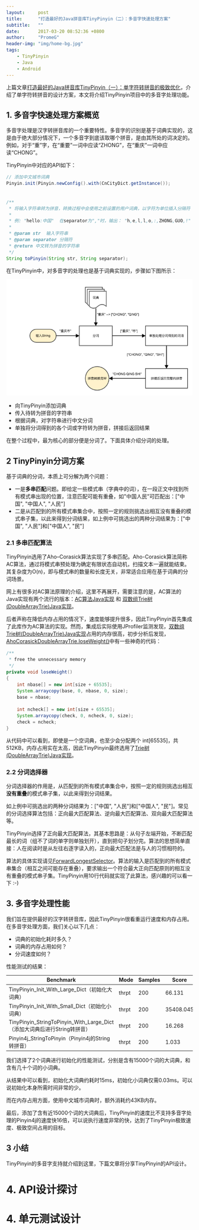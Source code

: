 ```yaml
---
layout:     post
title:      "打造最好的Java拼音库TinyPinyin（二）：多音字快速处理方案"
subtitle:   ""
date:       2017-03-20 08:52:36 +0800
author:     "PromeG"
header-img: "img/home-bg.jpg"
tags:
    - TinyPinyin
    - Java
    - Android
---
```


上篇文章[打造最好的Java拼音库TinyPinyin（一）：单字符转拼音的极致优化](http://promeg.me/2017/03/18/tinypinyin-part-1/)，介绍了单字符转拼音的设计方案，本文将介绍TinyPinyin项目中的多音字处理功能。

## 1. 多音字快速处理方案概览

多音字处理是汉字转拼音库的一个重要特性。多音字的识别是基于词典实现的，这是由于绝大部分情况下，一个多音字到底该取哪个拼音，是由其所处的词决定的。例如，对于“重”字，在“重要”一词中应读“ZHONG”，在“重庆”一词中应读“CHONG”。

TinyPinyin中对应的API如下：

```java
// 添加中文城市词典
Pinyin.init(Pinyin.newConfig().with(CnCityDict.getInstance());


/**
 * 将输入字符串转为拼音，转换过程中会使用之前设置的用户词典，以字符为单位插入分隔符
 *
 * 例: "hello:中国"  在separator为","时，输出： "h,e,l,l,o,:,ZHONG,GUO,!"
 *
 * @param str  输入字符串
 * @param separator 分隔符
 * @return 中文转为拼音的字符串
 */
String toPinyin(String str, String separator);
```

在TinyPinyin中，对多音字的处理也是基于词典实现的，步骤如下图所示：

![TinyPinyin1.png](/img/201703/TinyPinyin1.png)

* 向TinyPinyin添加词典
* 传入待转为拼音的字符串
* 根据词典，对字符串进行中文分词
* 单独将分词得到的各个词或字符转为拼音，拼接后返回结果

在整个过程中，最为核心的部分便是分词了。下面具体介绍分词的处理。

## 2 TinyPinyin分词方案

基于词典的分词，本质上可分解为两个问题：

* 一是**多串匹配**问题。即给定一些模式串（字典中的词），在一段正文中找到所有模式串出现的位置，注意匹配可能有重叠，如"中国人民"可匹配出：["中国", "中国人", "人民"]
* 二是从匹配到的所有模式串集合中，按照一定的规则挑选出相互没有重叠的模式串子集，以此来得到分词结果，如上例中可挑选出的两种分词结果为：["中国", "人民"]和["中国人", "民"]

### 2.1 多串匹配算法

TinyPinyin选用了Aho–Corasick算法实现了多串匹配。Aho-Corasick算法简称AC算法，通过将模式串预处理为确定有限状态自动机，扫描文本一遍就能结束。其复杂度为O(n)，即与模式串的数量和长度无关，非常适合应用在基于词典的分词场景。

网上有很多对AC算法原理的介绍，这里不再展开，需要注意的是，AC算法的Java实现有两个流行的版本：[AC算法Java实现](https://github.com/robert-bor/aho-corasick) 和 [双数组Trie树(DoubleArrayTrie)Java实现](https://github.com/hankcs/AhoCorasickDoubleArrayTrie)。

后者声称在降低内存占用的情况下，速度能够提升很多，因此TinyPinyin首先集成了此库作为AC算法的实现。然而，集成后实际使用JProfiler监测发现，[双数组Trie树(DoubleArrayTrie)Java实现](https://github.com/hankcs/AhoCorasickDoubleArrayTrie)占用的内存很高，初步分析后发现，[AhoCorasickDoubleArrayTrie.loseWeight()](https://github.com/hankcs/AhoCorasickDoubleArrayTrie/blob/master/src/main/java/com/hankcs/algorithm/AhoCorasickDoubleArrayTrie.java)中有一些神奇的代码：

```java
/**
 * free the unnecessary memory
 */
private void loseWeight()
{
    int nbase[] = new int[size + 65535];
    System.arraycopy(base, 0, nbase, 0, size);
    base = nbase;

    int ncheck[] = new int[size + 65535];
    System.arraycopy(check, 0, ncheck, 0, size);
    check = ncheck;
}
```

从代码中可以看到，即使是一个空词典，也至少会分配两个 int[65535]，共512KB，内存占用实在太高，因此TinyPinyin最终选用了[Trie树(DoubleArrayTrie)Java实现](https://github.com/hankcs/AhoCorasickDoubleArrayTrie)。

### 2.2 分词选择器

分词选择器的作用是，从匹配到的所有模式串集合中，按照一定的规则挑选出相互**没有重叠**的模式串子集，以此来得到分词结果。

如上例中可挑选出的两种分词结果为：["中国", "人民"]和["中国人", "民"]。常见的分词选择算法包括：正向最大匹配算法、逆向最大匹配算法、双向最大匹配算法等。

TinyPinyin选择了正向最大匹配算法，其基本思路是：从句子左端开始，不断匹配最长的词（组不了词的单字则单独划开），直到把句子划分完。算法的思想简单直接：人在阅读时是从左往右逐字读入的，正向最大匹配法是与人的习惯相符的。

算法的具体实现请见[ForwardLongestSelector](https://github.com/promeG/TinyPinyin/blob/master/lib/src/main/java/com/github/promeg/pinyinhelper/ForwardLongestSelector.java)。算法的输入是匹配到的所有模式串集合（相互之间可能存在重叠），要求输出一个符合最大正向匹配原则的相互没有重叠的模式串子集。TinyPinyin用10行代码就实现了此算法，感兴趣的可以看一下 :-)

## 3. 多音字处理性能

我们旨在提供最好的汉字转拼音库，因此TinyPinyin很看重运行速度和内存占用。在多音字处理方面，我们关心以下几点：

* 词典的初始化耗时多久？
* 词典的内存占用如何？
* 分词速度如何？

性能测试的结果：

Benchmark | Mode  | Samples | Score |  Unit
-------------------------- | --- | ----- | ---- | ----
TinyPinyin_Init_With_Large_Dict（初始化大词典）| thrpt | 200 | 66.131 | ops/s
TinyPinyin_Init_With_Small_Dict（初始化小词典）  | thrpt | 200 | 35408.045 | ops/s
TinyPinyin_StringToPinyin_With_Large_Dict（添加大词典后进行String转拼音） | thrpt | 200 | 16.268 | ops/ms
Pinyin4j_StringToPinyin（Pinyin4j的String转拼音） | thrpt | 200 | 1.033 | ops/ms


我们选择了2个词典进行初始化的性能测试，分别是含有15000个词的大词典，和含有几十个词的小词典。

从结果中可以看到，初始化大词典约耗时15ms，初始化小词典仅需0.03ms。可以说初始化本身所需时间非常的少。

而在内存占用方面，使用中文城市词典时，额外消耗约43KB内存。

最后，添加了含有近15000个词的大词典后，TinyPinyin的速度比不支持多音字处理的Pinyin4j的速度快16倍，可以说执行速度非常的快，达到了TinyPinyin极致速度、极致空间占用的目标。

## 3 小结

TinyPinyin的多音字支持就介绍到这里，下篇文章将分享TinyPinyin的API设计。

# 4. API设计探讨

# 4. 单元测试设计

